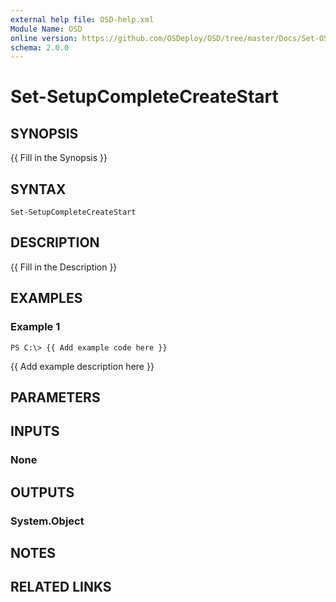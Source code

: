 ```yaml
---
external help file: OSD-help.xml
Module Name: OSD
online version: https://github.com/OSDeploy/OSD/tree/master/Docs/Set-OSDCloudWorkspace.md
schema: 2.0.0
---
```


# Set-SetupCompleteCreateStart

## SYNOPSIS
{{ Fill in the Synopsis }}

## SYNTAX

```
Set-SetupCompleteCreateStart
```

## DESCRIPTION
{{ Fill in the Description }}

## EXAMPLES

### Example 1
```
PS C:\> {{ Add example code here }}
```

{{ Add example description here }}

## PARAMETERS

## INPUTS

### None
## OUTPUTS

### System.Object
## NOTES

## RELATED LINKS
